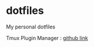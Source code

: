 # dotfiles
My personal dotfiles

Tmux Plugin Manager : [github link](https://github.com/tmux-plugins/tpm)
